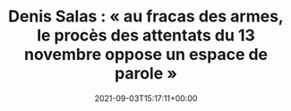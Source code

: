 ---
isIndex: false
title: "Denis Salas : « au fracas des armes, le procès des attentats du 13 novembre oppose un espace de parole »"
date: 2021-09-03T15:17:11+00:00
publications_concerned:
  - margot-pugliese
press:
  title: Le Monde
  url: https://www.lemonde.fr/idees/article/2021/09/03/denis-salas-au-fracas-des-armes-le-proces-des-attentats-du-13-novembre-oppose-un-espace-de-parole_6093215_3232.html
---